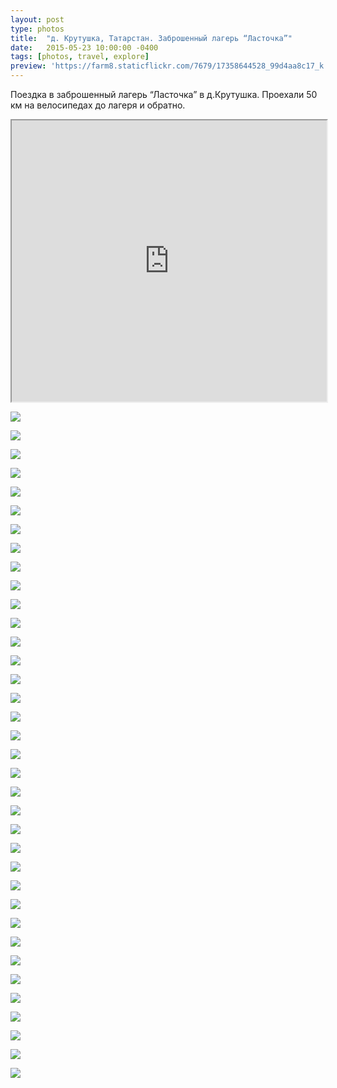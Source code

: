 ```yaml
---
layout: post
type: photos
title:  "д. Крутушка, Татарстан. Заброшенный лагерь “Ласточка”"
date:   2015-05-23 10:00:00 -0400
tags: [photos, travel, explore]
preview: 'https://farm8.staticflickr.com/7679/17358644528_99d4aa8c17_k.jpg'
---
```


Поездка в заброшенный лагерь “Ласточка” в д.Крутушка. Проехали 50 км на велосипедах до лагеря и обратно.

<div class="post-iframe"><iframe src="https://www.google.com/maps/d/u/0/embed?mid=z995EM4pAeu4.koIaQ3O6mMR0" width="100%" height="450"></iframe></div>

![](https://farm8.staticflickr.com/7782/16923906764_1e829ce9c9_k.jpg)

![](https://farm6.staticflickr.com/5458/17544200972_b491834dd9_k.jpg)

![](https://farm8.staticflickr.com/7659/16926129663_e02b6a8339_k.jpg)

![](https://farm9.staticflickr.com/8854/16923906194_10d2685f73_k.jpg)

![](https://farm6.staticflickr.com/5340/17358538578_1ba88cb340_k.jpg)

![](https://farm9.staticflickr.com/8849/17358855550_caf3f7484d_k.jpg)

![](https://farm9.staticflickr.com/8726/17359994469_96dfa148cc_k.jpg)

![](https://farm9.staticflickr.com/8748/17546334115_0594980a15_k.jpg)

![](https://farm6.staticflickr.com/5327/17358657228_3247d978ca_k.jpg)

![](https://farm6.staticflickr.com/5453/17358849300_0926ef8d49_k.jpg)

![](https://farm8.staticflickr.com/7679/17358644528_99d4aa8c17_k.jpg)

![](https://farm6.staticflickr.com/5326/17520068046_bfa3422693_k.jpg)

![](https://farm9.staticflickr.com/8815/17358635278_e6aa483347_k.jpg)

![](https://farm9.staticflickr.com/8717/17520057896_fc2008413f_k.jpg)

![](https://farm6.staticflickr.com/5468/17520053616_0d5b3fd110_k.jpg)

![](https://farm9.staticflickr.com/8760/17358623778_80d6307d43_k.jpg)

![](https://farm9.staticflickr.com/8725/17520043376_51796cddb5_k.jpg)

![](https://farm6.staticflickr.com/5450/16923846294_ef2e9d32c3_k.jpg)

![](https://farm9.staticflickr.com/8707/17546276011_59abfa9df8_k.jpg)

![](https://farm6.staticflickr.com/5470/17546271661_4c292117aa_k.jpg)

![](https://farm8.staticflickr.com/7730/16923829164_cc3a254b03_k.jpg)

![](https://farm6.staticflickr.com/5445/17520025016_11725726ca_k.jpg)

![](https://farm6.staticflickr.com/5464/17520024396_e0cae8852b_k.jpg)

![](https://farm8.staticflickr.com/7708/17546392785_9d435dd354_k.jpg)

![](https://farm8.staticflickr.com/7737/17358779430_648cb7e5f0_k.jpg)

![](https://farm6.staticflickr.com/5455/17358577858_b9b092af7e_k.jpg)

![](https://farm6.staticflickr.com/5466/16926037293_db4e43b98e_k.jpg)

![](https://farm9.staticflickr.com/8719/17358770660_2ed74bcbbe_k.jpg)

![](https://farm9.staticflickr.com/8831/16923879354_52fe612688_k.jpg)

![](https://farm6.staticflickr.com/5456/16923754904_0b3dc49050_k.jpg)

![](https://farm9.staticflickr.com/8804/17519993686_c3d06671eb_k.jpg)

![](https://farm6.staticflickr.com/5324/17360018459_301772c149_k.jpg)

![](https://farm6.staticflickr.com/5345/17544082052_8093c76ce7_k.jpg)

![](https://farm8.staticflickr.com/7758/17360009249_522ad67add_k.jpg)

![](https://farm6.staticflickr.com/5329/16923750234_43f6f7bc17_k.jpg)

![](https://farm8.staticflickr.com/7679/16926004113_1441a8b92e_k.jpg)
